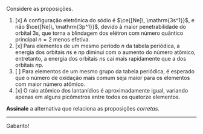 Considere as proposições.

1. [x] A configuração eletrônica do sódio é $\ce{[Ne]\, \mathrm{3s^1}}$, e não $\ce{[Ne]\, \mathrm{3p^1}}$, devido à maior penetrabilidade do orbital $\mathrm{3s}$, que torna a blindagem dos elétron com número quântico principal $n = 2$ menos efetiva.
2. [x] Para elementos de um mesmo período $n$ da tabela periódica, a energia dos orbitais $n\mathrm{s}$ e $n\mathrm{p}$ diminui com o aumento do número atômico, entretanto, a energia dos orbitais $n\mathrm{s}$ cai mais rapidamente que a dos orbitais $n\mathrm{p}$.
3. [ ] Para elementos de um mesmo grupo da tabela periódica, é esperado que o número de oxidação mais comum seja maior para os elementos com maior número atômico.
4. [x] O raio atômico dos lantanídios é aproximadamente igual, variando apenas em alguns picômetros entre todos os quatorze elementos.

**Assinale** a alternativa que relaciona as proposições *corretas*.

---

Gabarito!
